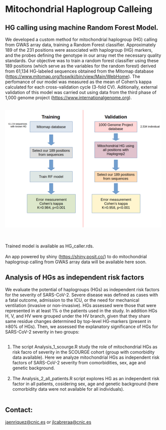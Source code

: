 # Mitochondrial Haplogroup Calleing
## HG calling using machine Random Forest Model.

We developed a custom method for mitochondrial haplogroup (HG) calling from GWAS array data, training a Random Forest classifier. Approximately 189 of the 231 positions were associated with haplogroup (HG) markers, and the probes defining the genotype in our array met the necessary quality standards. Our objective was to train a random forest classifier using these 189 positions (which serve as the variables for the random forest) derived from 61,134 HG-labeled sequences obtained from the Mitomap database (https://www.mitomap.org/foswiki/bin/view/Main/WebHome). The perfomance of our model was measured as the mean of Cohen’s kappa calculated for each cross-validation cycle (3-fold CV). Aditionally, external validation of this model was carried out using data from the third phase of 1,000 genome project (https://www.internationalgenome.org).<br><br>
<p align="center">
  <img src="https://github.com/Cabrera-alarcon/GENOXPHOS/blob/master/HG_Caller_and_analysis/Train_validation_workflow.png" width="1000" title="hover text">
</p>

<br><br>
Trained model is available as HG_caller.rds.<br><br>
An app powered by shiny (https://shiny.posit.co/) to do mitochondrial haplogroup calling from GWAS array data will be available here soon.

## Analysis of HGs as independent risk factors

We evaluate the potential of haplogroups (HGs) as independent risk factors for the severity of SARS-CoV-2. Severe disease was defined as cases with a fatal outcome, admission to the ICU, or the need for mechanical ventilation (invasive or non-invasive). HGs assessed were those that were represented in at least 1% o the patients used in the study. In addition HGs H, V, and HV were grouped under the HV branch, given that they share same residue changes determined by top-level HG-markers (present in ≥80% of HGs).
Then, we assessed the explanatory significance of HGs for SARS-CoV-2 severity in two groups:<br><br>
1. The script Analysis_1_scourge.R study the role of mitochondrial HGs as risk facro of severity in the SCOURGE cohort (group with comorbidity data available). Here we analyze mitochondrial HGs as independent risk factors of SARS-CoV-2 severity from comorbidities, sex, age and genetic background.<br><br>
2. The Analysis_2_all_patients.R script explores HG as an independent risk factor in all patients, cosidering sex, age and genetic background (here comorbidity data were not available for all individuals).<br><br>
## Contact: 
jaenriquez@cnic.es or jlcabreraa@cnic.es 


